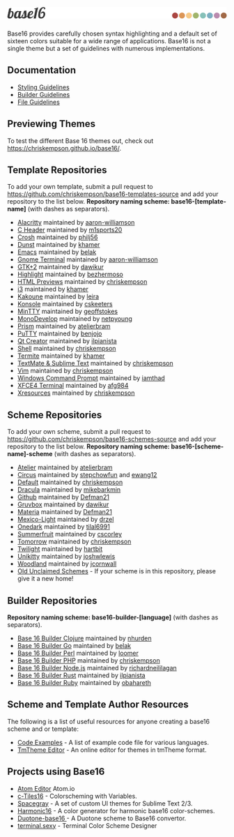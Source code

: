 # ![Base16](logo.png)
Base16 provides carefully chosen syntax highlighting and a default set of sixteen colors suitable for a wide range of applications. Base16 is not a single theme but a set of guidelines with numerous implementations.

## Documentation
* [Styling Guidelines](https://github.com/chriskempson/base16/blob/master/styling.md)
* [Builder Guidelines](https://github.com/chriskempson/base16/blob/master/builder.md)
* [File Guidelines](https://github.com/chriskempson/base16/blob/master/file.md)

## Previewing Themes

To test the different Base 16 themes out, check out <https://chriskempson.github.io/base16/>.

## Template Repositories
To add your own template, submit a pull request to https://github.com/chriskempson/base16-templates-source and add your repository to the list below. **Repository naming scheme: base16-[template-name]** (with dashes as separators).
* [Alacritty](https://github.com/aaron-williamson/base16-alacritty) maintained by [aaron-williamson](https://github.com/aaron-williamson)
* [C Header](https://github.com/m1sports20/base16-c_header) maintained by [m1sports20](https://github.com/m1sports20)
* [Crosh](https://github.com/philj56/base16-crosh) maintained by [philj56](https://github.com/philj56)
* [Dunst](https://github.com/khamer/base16-dunst) maintained by [khamer](https://github.com/khamer)
* [Emacs](https://github.com/belak/base16-emacs) maintained by [belak](https://github.com/belak)
* [Gnome Terminal](https://github.com/aaron-williamson/base16-gnome-terminal) maintained by [aaron-williamson](https://github.com/aaron-williamson)
* [GTK+2](https://github.com/dawikur/base16-gtk2) maintained by [dawikur](https://github.com/dawikur)
* [Highlight](https://github.com/bezhermoso/base16-highlight) maintained by [bezhermoso](https://github.com/bezhermoso)
* [HTML Previews](https://github.com/chriskempson/base16-html-preview) maintained by [chriskempson](https://github.com/chriskempson)
* [i3](https://github.com/khamer/base16-i3) maintained by [khamer](https://github.com/khamer)
* [Kakoune](https://github.com/leira/base16-kakoune) maintained by [leira](https://github.com/leira)
* [Konsole](https://github.com/cskeeters/base16-konsole) maintained by [cskeeters](https://github.com/cskeeters)
* [MinTTY](https://github.com/geoffstokes/base16-mintty) maintained by [geoffstokes](https://github.com/geoffstokes)
* [MonoDevelop](https://github.com/netpyoung/base16-monodevelop) maintained by [netpyoung](https://github.com/netpyoung)
* [Prism](https://github.com/atelierbram/base16-prism) maintained by [atelierbram](https://github.com/atelierbram)
* [PuTTY](https://github.com/benjojo/base-16-putty) maintained by [benjojo](https://github.com/benjojo)
* [Qt Creator](https://github.com/ilpianista/base16-qtcreator) maintained by [ilpianista](https://github.com/ilpianista)
* [Shell](https://github.com/chriskempson/base16-shell) maintained by [chriskempson](https://github.com/chriskempson)
* [Termite](https://github.com/khamer/base16-termite) maintained by [khamer](https://github.com/khamer)
* [TextMate & Sublime Text](https://github.com/chriskempson/base16-textmate) maintained by [chriskempson](https://github.com/chriskempson)
* [Vim](https://github.com/chriskempson/base16-vim) maintained by [chriskempson](https://github.com/chriskempson)
* [Windows Command Prompt](https://github.com/iamthad/base16-windows-command-prompt) maintained by [iamthad](https://github.com/iamthad)
* [XFCE4 Terminal](https://github.com/afg984/base16-xfce4-terminal) maintained by [afg984](https://github.com/afg984)
* [Xresources](https://github.com/chriskempson/base16-xresources) maintained by [chriskempson](https://github.com/chriskempson)

## Scheme Repositories
To add your own scheme, submit a pull request to https://github.com/chriskempson/base16-schemes-source and add your repository to the list below. **Repository naming scheme: base16-[scheme-name]-scheme** (with dashes as separators).

* [Atelier](https://github.com/atelierbram/base16-atelier-schemes) maintained by [atelierbram](https://github.com/atelierbram)
* [Circus](https://github.com/stepchowfun/base16-circus-scheme) maintained by [stepchowfun](https://github.com/stepchowfun) and [ewang12](https://github.com/ewang12)
* [Default](https://github.com/chriskempson/base16-default-scheme) maintained by [chriskempson](https://github.com/chriskempson)
* [Dracula](https://github.com/mikebarkmin/base16-dracula-scheme) maintained by [mikebarkmin](https://github.com/mikebarkmin)
* [Github](https://github.com/Defman21/base16-github-scheme) maintained by [Defman21](https://github.com/Defman21)
* [Gruvbox](https://github.com/dawikur/base16-gruvbox-scheme) maintained by [dawikur](https://github.com/dawikur)
* [Materia](https://github.com/Defman21/base16-materia) maintained by [Defman21](https://github.com/Defman21)
* [Mexico-Light](https://github.com/drzel/base16-mexico-light-scheme) maintained by [drzel](https://github.com/drzel)
* [Onedark](https://github.com/tilal6991/base16-onedark-scheme) maintained by [tilal6991](https://github.com/tilal6991)
* [Summerfruit](https://github.com/cscorley/base16-summerfruit-scheme) maintained by [cscorley](https://github.com/cscorley)
* [Tomorrow](https://github.com/chriskempson/base16-tomorrow-scheme) maintained by [chriskempson](https://github.com/chriskempson)
* [Twilight](https://github.com/hartbit/base16-twilight-scheme) maintained by [hartbit](https://github.com/hartbit)
* [Unikitty](https://github.com/joshwlewis/base16-unikitty) maintained by [joshwlewis](https://github.com/joshwlewis)
* [Woodland](https://github.com/jcornwall/base16-woodland-scheme) maintained by [jcornwall](https://github.com/jcornwall)
* [Old Unclaimed Schemes](https://github.com/chriskempson/base16-unclaimed-schemes) - If your scheme is in this repository, please give it a new home!

## Builder Repositories
**Repository naming scheme: base16-builder-[language]** (with dashes as separators).
* [Base 16 Builder Clojure](https://github.com/nhurden/base16-builder-clojure) maintained by [nhurden](https://github.com/nhurden)
* [Base 16 Builder Go](https://github.com/belak/base16-builder-go) maintained by [belak](https://github.com/belak)
* [Base 16 Builder Perl](https://github.com/loomer/base16-builder-perl) maintained by [loomer](https://github.com/loomer)
* [Base 16 Builder PHP](https://github.com/chriskempson/base16-builder-php) maintained by [chriskempson](https://github.com/chriskempson)
* [Base 16 Builder Node.js](https://github.com/richardneililagan/base16-builder-node) maintained by [richardneililagan](https://github.com/richardneililagan)
* [Base 16 Builder Rust](https://github.com/ilpianista/base16-builder-rust) maintained by [ilpianista](https://github.com/ilpianista)
* [Base 16 Builder Ruby](https://github.com/obahareth/base16-builder-ruby) maintained by [obahareth](https://github.com/obahareth)

## Scheme and Template Author Resources
The following is a list of useful resources for anyone creating a base16 scheme and or template:
* [Code Examples](https://github.com/chriskempson/base16-code-examples) - A list of example code file for various languages.
* [TmTheme Editor](http://tmtheme-editor.herokuapp.com) - An online editor for themes in tmTheme format.

## Projects using Base16
* [Atom Editor](https://atom.io/) Atom.io
* [c-Tiles16](https://github.com/atelierbram/c-tiles16) - Colorscheming with Variables.
* [Spacegray](https://github.com/kkga/spacegray) - A set of custom UI themes for Sublime Text 2/3.
* [Harmonic16](http://janniks.github.io/harmonic16) - A color generator for harmonic base16 color-schemes.
* [Duotone-base16 ](https://github.com/davidosomething/duotone-base16/) - A Duotone scheme to Base16 convertor.
* [terminal.sexy](https://terminal.sexy/) - Terminal Color Scheme Designer
